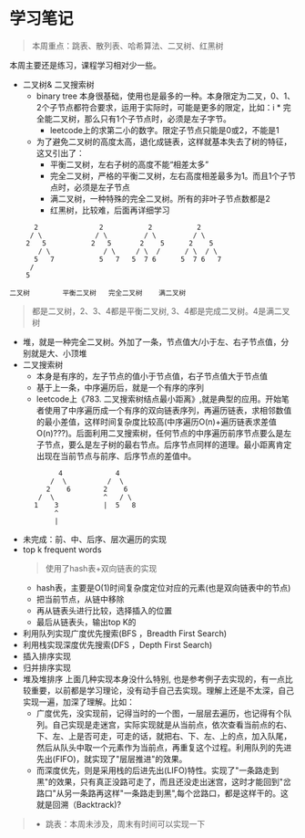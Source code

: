 # 学习笔记
> 本周重点：跳表、散列表、哈希算法、二叉树、红黑树

本周主要还是练习，课程学习相对少一些。
* 二叉树& 二叉搜索树
  * binary tree 本身很基础，使用也是最多的一种。本身限定为二叉，0、1、2个子节点都符合要求，运用于实际时，可能是更多的限定，比如：i     * 完全能二叉树，那么只有1个子节点时，必须是左子字节。
	 * leetcode上的求第二小的数字。限定子节点只能是0或2，不能是1
  * 为了避免二叉树的高度太高，退化成链表，这样就基本失去了树的特征，这又引出了：
	 * 平衡二叉树，左右子树的高度不能“相差太多”
     * 完全二叉树，严格的平衡二叉树，左右高度相差最多为1。而且1个子节点时，必须是左子节点
  	 * 满二叉树，一种特殊的完全二叉树。所有的非叶子节点数都是2
     * 红黑树，比较难，后面再详细学习
```
      2               2           2           2
	 / \          	 / \      	 / \      	 / \
    2   5           2   5       2    5      2    5
       / \             / \     / \  /      / \  / \ 
      5   7           5   7   5  7 6      5  7 6   7  
     /
    5
```
    二叉树        平衡二叉树   完全二叉树    满二叉树
  > 都是二叉树，2、3、4都是平衡二叉树, 3、4都是完成二叉树。4是满二叉树
  * 堆，就是一种完全二叉树。外加了一条，节点值大/小于左、右子节点值，分别就是大、小顶堆
  * 二叉搜索树
	* 本身是有序的，左子节点的值小于节点值，右子节点值大于节点值
    * 基于上一条，中序遍历后，就是一个有序的序列
    * leetcode上《783. 二叉搜索树结点最小距离》,就是典型的应用。开始笔者使用了中序遍历成一个有序的双向链表序列，再遍历链表，求相邻数值的最小差值，这样时间复杂度比较高(中序遍历O(n)+遍历链表求差值O(n)???)。后面利用二叉搜索树，任何节点的中序遍历前序节点要么是左子节点，要么是左子树的最右节点。后序节点同样的道理。最小距离肯定出现在当前节点与前序、后序节点的差值中。
```
            4             4
          /  \          /  \
         2    6        2    6
       /  \            ^   / \
      1    3           |  5   8
           ^
           |
```
  * 未完成：前、中、后序、层次遍历的实现
* top k frequent words 
  > 使用了hash表+双向链表的实现
  * hash表，主要是O(1)时间复杂度定位对应的元素(也是双向链表中的节点)
  * 把当前节点，从链中移除
  * 再从链表头进行比较，选择插入的位置
  * 最后从链表头，输出top K的
* 利用队列实现广度优先搜索(BFS ，Breadth First Search)
* 利用栈实现深度优先搜索(DFS ，Depth First Search)
* 插入排序实现
* 归并排序实现
* 堆及堆排序
上面几种实现本身没什么特别, 也是参考例子去实现的，有一点比较重要，以前都是学习理论，没有动手自己去实现。理解上还是不太深，自己实现一遍，加深了理解。比如：
	* 广度优先，没实现前，记得当时的一个图，一层层去遍历，也记得有个队列。自己实现是走迷宫，实际实现就是从当前点，依次查看当前点的右、下、左、上是否可走，可走的话，就把右、下、左、上的点，加入队尾，然后从队头中取一个元素作为当前点，再重复这个过程。利用队列的先进先出(FIFO)，就实现了"层层推进"的效果。
    * 而深度优先，则是采用栈的后进先出(LIFO)特性。实现了"一条路走到黑"的效果，只有真正没路可走了，而且还没走出迷宫，这时才能回到"岔路口"从另一条路再这样"一条路走到黑",每个岔路口，都是这样干的。这就是回溯（Backtrack)?

> * 跳表：本周未涉及，周末有时间可以实现一下
